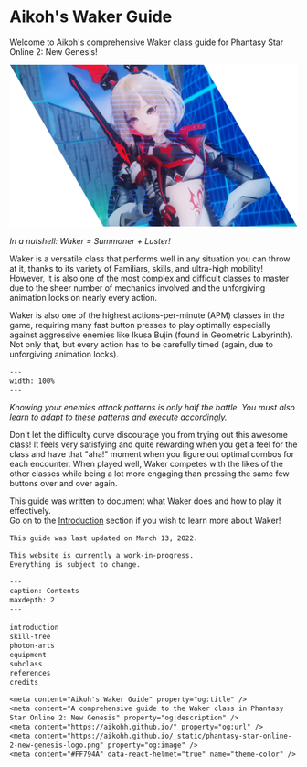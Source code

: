 # Aikoh's Waker Guide

Welcome to Aikoh's comprehensive Waker class guide for Phantasy Star Online 2: New Genesis!

![banner](_static/summoner-luster-banner.png)

_In a nutshell: Waker = Summoner + Luster!_

Waker is a versatile class that performs well in any situation you can throw at it, thanks to its variety of Familiars, skills, and ultra-high mobility!
However, it is also one of the most complex and difficult classes to master due to the sheer number of mechanics involved and the unforgiving animation locks on nearly every action.

Waker is also one of the highest actions-per-minute (APM) classes in the game, requiring many fast button presses to play optimally especially against aggressive enemies like Ikusa Bujin (found in Geometric Labyrinth). Not only that, but every action has to be carefully timed (again, due to unforgiving animation locks).

```{video} _static/bujin_start.mp4
---
width: 100%
---
```

_Knowing your enemies attack patterns is only half the battle. You must also learn to adapt to these patterns and execute accordingly._

Don't let the difficulty curve discourage you from trying out this awesome class!
It feels very satisfying and quite rewarding when you get a feel for the class and have that "aha!" moment when you figure out optimal combos for each encounter.
When played well, Waker competes with the likes of the other classes while being a lot more engaging than pressing the same few buttons over and over again.

This guide was written to document what Waker does and how to play it effectively.  
Go on to the [Introduction](#introduction) section if you wish to learn more about Waker!

```{note}
This guide was last updated on March 13, 2022.
```

```{warning}
This website is currently a work-in-progress.
Everything is subject to change.
```

```{toctree} 
---
caption: Contents
maxdepth: 2
---

introduction
skill-tree
photon-arts
equipment
subclass
references
credits
```

<!-- Indices and tables
==================

* {ref}`genindex`
* {ref}`modindex`
* {ref}`search`
 -->

<!--  HTML Metadata  -->

```{raw} html
<meta content="Aikoh's Waker Guide" property="og:title" />
<meta content="A comprehensive guide to the Waker class in Phantasy Star Online 2: New Genesis" property="og:description" />
<meta content="https://aikohh.github.io/" property="og:url" />
<meta content="https://aikohh.github.io/_static/phantasy-star-online-2-new-genesis-logo.png" property="og:image" />
<meta content="#FF794A" data-react-helmet="true" name="theme-color" />
```
